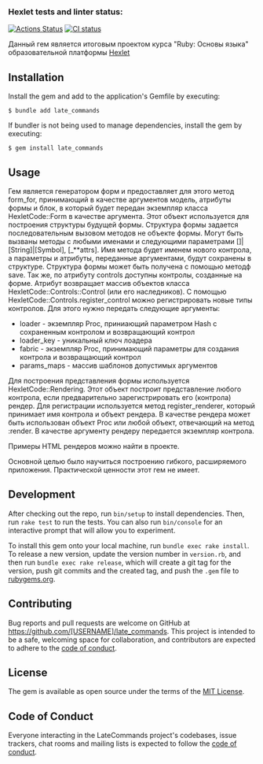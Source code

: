 ### Hexlet tests and linter status:
[![Actions Status](https://github.com/mike090/rails-project-lvl1/workflows/hexlet-check/badge.svg)](https://github.com/mike090/rails-project-lvl1/actions)
[![CI status](https://github.com/mike090/rails-project-lvl1/actions/workflows/main.yml/badge.svg)](https://github.com/mike090/rails-project-lvl1/actions)

Данный гем является итоговым проектом курса "Ruby: Основы языка" образовательной платформы [Hexlet](https://hexlet.io)

## Installation

Install the gem and add to the application's Gemfile by executing:

    $ bundle add late_commands

If bundler is not being used to manage dependencies, install the gem by executing:

    $ gem install late_commands

## Usage

Гем является генератором форм и предоставляет для этого метод form_for, принимающий в качестве аргументов модель, атрибуты формы и блок, в который будет передан экземпляр класса HexletCode::Form в качестве аргумента. Этот объект используется для построения структуры будущей формы. Структура формы задается последовательным вызовом методов не объекте формы. Могут быть вызваны методы с любыми именами и следующими параметрами []|[String]|[Symbol], [_**attrs]. Имя метода будет именем нового контрола, а параметры и атрибуты, переданные аргументами, будут сохранены в структуре. Структура формы может быть получена с помощью методф save. Так же, по атрибуту controls доступны контролы, созданные на форме. Атрибут возвращает массив объектов класса HexletCode::Controls::Control (или его наследников). С помощью HexletCode::Controls.register_control можно регистрировать новые типы контролов. Для этого нужно передать следующие аргументы:
* loader - экземпляр Proc, приниающий параметром Hash с сохраненным контролом и возвращающий контрол
* loader_key - уникальный ключ лоадера
* fabric - экземпляр Proc, принимающий параметры для создания контрола и возвращающий контрол
* params_maps - массив шаблонов допустимых аргументов

Для построения представления формы используется HexletCode::Rendering. Этот объект построит представление любого контрола, если предварительно зарегистрировать его (контрола) рендер. Для регистрации используется метод register_renderer, который принимает имя контрола и объект рендера. В качестве рендера может быть использован объект Proc или любой объект, отвечающий на метод :render. В качестве аргументу рендеру передается экземпляр контрола.

Примеры HTML рендеров можно найти в проекте.

Основной целью было научиться построению гибкого, расширяемого приложения.
Практической ценности этот гем не имеет.

## Development

After checking out the repo, run `bin/setup` to install dependencies. Then, run `rake test` to run the tests. You can also run `bin/console` for an interactive prompt that will allow you to experiment.

To install this gem onto your local machine, run `bundle exec rake install`. To release a new version, update the version number in `version.rb`, and then run `bundle exec rake release`, which will create a git tag for the version, push git commits and the created tag, and push the `.gem` file to [rubygems.org](https://rubygems.org).

## Contributing

Bug reports and pull requests are welcome on GitHub at https://github.com/[USERNAME]/late_commands. This project is intended to be a safe, welcoming space for collaboration, and contributors are expected to adhere to the [code of conduct](https://github.com/[USERNAME]/late_commands/blob/master/CODE_OF_CONDUCT.md).

## License

The gem is available as open source under the terms of the [MIT License](https://opensource.org/licenses/MIT).

## Code of Conduct

Everyone interacting in the LateCommands project's codebases, issue trackers, chat rooms and mailing lists is expected to follow the [code of conduct](https://github.com/[USERNAME]/late_commands/blob/master/CODE_OF_CONDUCT.md).